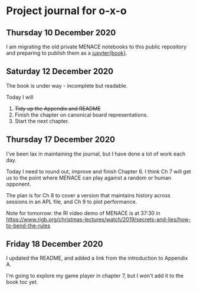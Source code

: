 # Project journal for o-x-o

## Thursday 10 December 2020

I am migrating the old private MENACE notebooks to this public repository and preparing to publish them as a
[jupyter{book}](https://romilly.github.io/o-x-o/an-introduction.html).

## Saturday 12 December 2020

The book is under way - incomplete but readable.

Today I will
1. ~~Tidy up the Appendix and README~~
1. Finish the chapter on canonical board representations.
1. Start the next chapter.

## Thursday 17 December 2020

I've been lax in maintaining the journal, but I have done a lot of work each day.

Today I need to round out, improve and finish Chapter 6.
I think Ch 7 will get us to the point where MENACE can play against a random or human opponent.

The plan is for Ch 8 to cover a version that maintains history across sessions in an APL file,
and Ch 9 to plot performance.

Note for tomorrow: the RI video demo of MENACE is at 37:30 in
https://www.rigb.org/christmas-lectures/watch/2019/secrets-and-lies/how-to-bend-the-rules

## Friday 18 December 2020

I updated the README, and added a link from the introduction to Appendix A.

I'm going to explore my game player in chapter 7, but I won't add it to the book toc yet.

